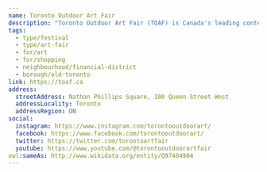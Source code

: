 ```yaml
---
name: Toronto Outdoor Art Fair
description: "Toronto Outdoor Art Fair (TOAF) is Canada's leading contemporary outdoor and online art fair. Established in 1961 to connect Canadian artists directly to the public, TOAF showcases 400+ emerging and established visual artists, including painters, photographers, sculptors and artists working in ceramics, textiles, jewellery and more. This free public event takes place every July at Nathan Phillips Square and brings together 170,000 art lovers who spend over $2 million on art during the Fair."
tags:
  - type/festival
  - type/art-fair
  - for/art
  - for/shopping
  - neighbourhood/financial-district
  - borough/old-toronto
link: https://toaf.ca
address:
  streetAddress: Nathan Phillips Square, 100 Queen Street West
  addressLocality: Toronto
  addressRegion: ON
social:
  instagram: https://www.instagram.com/torontooutdoorart/
  facebook: https://www.facebook.com/torontooutdoorart/
  twitter: https://twitter.com/torontoartfair
  youtube: https://www.youtube.com/@torontooutdoorartfair
owl:sameAs: http://www.wikidata.org/entity/Q97404904
---
```


